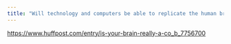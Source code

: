 ```yaml
---
title: "Will technology and computers be able to replicate the human brain?"
---
```

https://www.huffpost.com/entry/is-your-brain-really-a-co_b_7756700